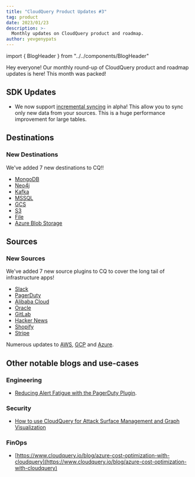 ```yaml
---
title: "CloudQuery Product Updates #3"
tag: product
date: 2023/01/23
description: >-
  Monthly updates on CloudQuery product and roadmap.
author: yevgenypats
---
```


import { BlogHeader } from "../../components/BlogHeader"

<BlogHeader/>

Hey everyone! Our monthly round-up of CloudQuery product and roadmap updates is here! This month was packed!

## SDK Updates

- We now support [incremental syncing](https://www.cloudquery.io/docs/core-concepts/syncs#incremental-table-syncs) in alpha! This allow you to sync only new data from your sources. This is a huge performance improvement for large tables.

## Destinations

### New Destinations

We've added 7 new destinations to CQ!!

* [MongoDB](https://www.cloudquery.io/docs/plugins/destinations/mongodb/overview)
* [Neo4j](https://www.cloudquery.io/docs/plugins/destinations/neo4j/overview)
* [Kafka](https://www.cloudquery.io/docs/plugins/destinations/kafka/overview)
* [MSSQL](https://www.cloudquery.io/docs/plugins/destinations/mssql/overview)
* [GCS](https://www.cloudquery.io/docs/plugins/destinations/gcs/overview)
* [S3](https://www.cloudquery.io/docs/plugins/destinations/s3/overview)
* [File](https://www.cloudquery.io/docs/plugins/destinations/file/overview)
* [Azure Blob Storage](https://www.cloudquery.io/docs/plugins/destinations/azblob/overview)

## Sources

### New Sources

We've added 7 new source plugins to CQ to cover the long tail of infrastructure apps!

* [Slack](https://www.cloudquery.io/docs/plugins/sources/slack/overview)
* [PagerDuty](https://www.cloudquery.io/docs/plugins/sources/pagerduty/overview)
* [Alibaba Cloud](https://www.cloudquery.io/docs/plugins/sources/alicloud/overview)
* [Oracle](https://www.cloudquery.io/docs/plugins/sources/oracle/overview)
* [GitLab](https://www.cloudquery.io/docs/plugins/sources/gitlab/overview)
* [Hacker News](https://www.cloudquery.io/docs/plugins/sources/hackernews/overview)
* [Shopify](https://www.cloudquery.io/docs/plugins/sources/shopify/overview)
* [Stripe](https://www.cloudquery.io/docs/plugins/sources/stripe/overview)

Numerous updates to [AWS](https://github.com/cloudquery/cloudquery/blob/main/plugins/source/aws/CHANGELOG.md), [GCP](https://github.com/cloudquery/cloudquery/blob/main/plugins/source/gcp/CHANGELOG.md) and [Azure](https://github.com/cloudquery/cloudquery/blob/main/plugins/source/azure/CHANGELOG.md).

## Other notable blogs and use-cases

### Engineering

- [Reducing Alert Fatigue with the PagerDuty Plugin](https://www.cloudquery.io/blog/announcing-pagerduty-plugin).

### Security

- [How to use CloudQuery for Attack Surface Management and Graph Visualization](https://www.cloudquery.io/how-to-guides/attack-surface-management-with-graph)

### FinOps

- [https://www.cloudquery.io/blog/azure-cost-optimization-with-cloudquery](https://www.cloudquery.io/blog/azure-cost-optimization-with-cloudquery)
